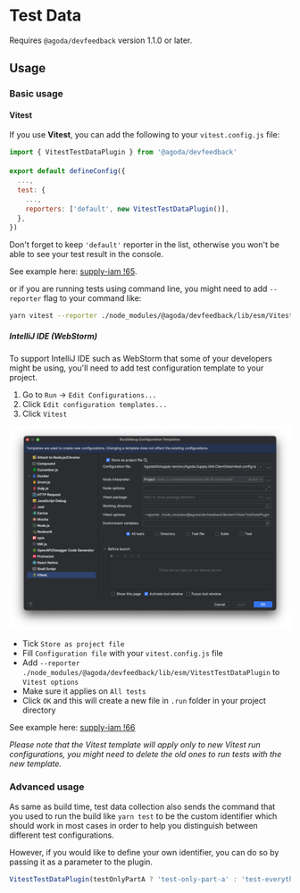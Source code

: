 # Test Data

Requires `@agoda/devfeedback` version 1.1.0 or later.

## Usage

### Basic usage

#### Vitest

If you use **Vitest**, you can add the following to your `vitest.config.js` file:

```javascript
import { VitestTestDataPlugin } from '@agoda/devfeedback'

export default defineConfig({
  ...,
  test: {
    ...,
    reporters: ['default', new VitestTestDataPlugin()],
  },
})
```

Don't forget to keep `'default'` reporter in the list, otherwise you won't be able to see your test result in the console.

See example here: [supply-iam !65](https://gitlab.agodadev.io/full-stack/ycs/supply-iam/-/merge_requests/65/).

or if you are running tests using command line, you might need to add `--reporter` flag to your command like:

```bash
yarn vitest --reporter ./node_modules/@agoda/devfeedback/lib/esm/VitestTestDataPlugin run
```

##### IntelliJ IDE (WebStorm)

To support IntelliJ IDE such as WebStorm that some of your developers might be using, you'll need to add test configuration template to your project.

1. Go to `Run` -> `Edit Configurations...`
2. Click `Edit configuration templates...`
3. Click `Vitest`

<img
  src="images/vitest_run_configuration_templates.png"
  alt="Vitest Run Configuration Templates Window" width="800" />

- Tick `Store as project file`
- Fill `Configuration file` with your `vitest.config.js` file
- Add `--reporter ./node_modules/@agoda/devfeedback/lib/esm/VitestTestDataPlugin` to `Vitest options`
- Make sure it applies on `All tests`
- Click `OK` and this will create a new file in `.run` folder in your project directory

See example here: [supply-iam !66](https://gitlab.agodadev.io/full-stack/ycs/supply-iam/-/merge_requests/66)

_Please note that the Vitest template will apply only to new Vitest run configurations, you might need to delete the old ones to run tests with the new template._

### Advanced usage

As same as build time, test data collection also sends the command that you used to run the build like `yarn test` to be the custom identifier which should work in most cases in order to help you distinguish between different test configurations.

However, if you would like to define your own identifier, you can do so by passing it as a parameter to the plugin.

```javascript
VitestTestDataPlugin(testOnlyPartA ? 'test-only-part-a' : 'test-everything');
```
